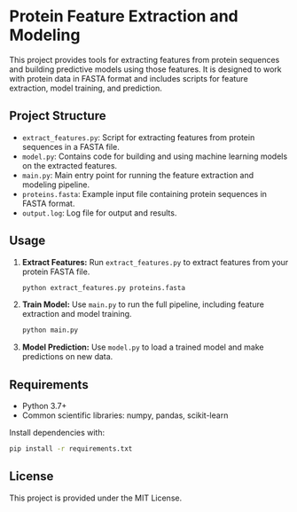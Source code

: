 # Protein Feature Extraction and Modeling

This project provides tools for extracting features from protein sequences and building predictive models using those features. It is designed to work with protein data in FASTA format and includes scripts for feature extraction, model training, and prediction.

## Project Structure

- `extract_features.py`: Script for extracting features from protein sequences in a FASTA file.
- `model.py`: Contains code for building and using machine learning models on the extracted features.
- `main.py`: Main entry point for running the feature extraction and modeling pipeline.
- `proteins.fasta`: Example input file containing protein sequences in FASTA format.
- `output.log`: Log file for output and results.

## Usage

1. **Extract Features:**
   Run `extract_features.py` to extract features from your protein FASTA file.
   ```bash
   python extract_features.py proteins.fasta
   ```

2. **Train Model:**
   Use `main.py` to run the full pipeline, including feature extraction and model training.
   ```bash
   python main.py
   ```

3. **Model Prediction:**
   Use `model.py` to load a trained model and make predictions on new data.

## Requirements

- Python 3.7+
- Common scientific libraries: numpy, pandas, scikit-learn

Install dependencies with:
```bash
pip install -r requirements.txt
```

## License

This project is provided under the MIT License. 